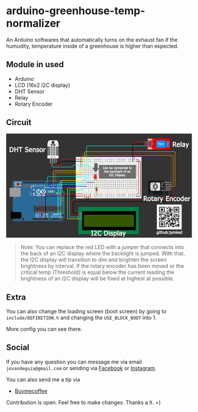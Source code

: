 # arduino-greenhouse-temp-normalizer

An Arduino softwares that automatically turns on the exhaust fan
if the humudity, temperature inside of a greenhouse is higher
than expected.

## Module in used
- Arduino
- LCD (16x2 I2C display)
- DHT Sensor
- Relay
- Rotary Encoder

## Circuit
 
 ![Diagram](./schema/Diagram.png?raw=true)

> Note: You can replace the red LED with a 
> jumper that connects into the back of an
> I2C display where the backlight is jumped.
> With that, the I2C display will transition 
> to dim and brighten the screen brightness
> by interval. If the rotary encoder has been
> moved or the critical temp (Threshold) is
> equal below the current reading the
> brightness of an I2C display will be fixed
> at highest at possible.

## Extra

You can also change the loading screen (boot screen)
by going to `include/DEFINITION.h` and changing the 
`USE_BLOCK_BOOT` into 1.

More config you can see there.

## Social

If you have any question you can message me 
via email `jovandeguia@gmail.com` or sending 
via [Facebook](https://facebook.com/deguia25) or 
[Instagram](https://instagram.com/jxmked).

You can also send me a tip via
- [Buymecoffee](https://buymeacoffee.com/jxmked)

Contribution is open. Feel free to make changes. Thanks a lt. =)

